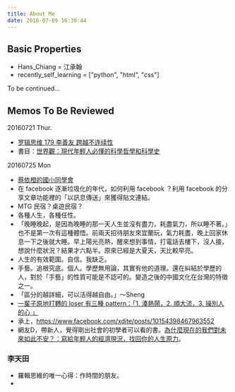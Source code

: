 ```yaml
---
title: About Me
date: 2016-07-09 16:30:44
---
```


## Basic Properties

- Hans_Chiang = 江承翰
- recently_self_learning = ["python", "html", "css"]

To be continued...

## Memos To Be Reviewed

20160721 Thur.

- [罗辑思维 179 李善友 跨越不连续性](http://v.youku.com/v_show/id_XMTY1MjM2NjM4NA==.html?from=y1.2-2.4.1)
- 書目：[世界觀：現代年輕人必懂的科學哲學和科學史](http://www.books.com.tw/products/0010680119)


20160725 Mon

- [蔡依橙的國小同學會](https://www.facebook.com/sillyduck.radiology/posts/1260855840591422)
- 在 facebook 逐漸垃圾化的年代，如何利用 facebook ？利用 facebook 的分享文章功能裡的「以訊息傳送」來獲得貼文連結。
- MTG 民宿？桌遊民宿？
- 各種人生，各種任性。
- 「晚睡晚起，是因為晚睡的那一天人生並沒有盡力，耗盡氣力，所以睡不著。」也不是第一次有這種體悟。前兩天招待朋友來宜蘭玩，氣力耗盡，晚上回家休息一下之後就大睡。早上陽光亮熱，醒來想到事情，打電話去樓下，沒人接，想說什麼狀況？結果才六點半。原來已經是大夏天，天比較早亮。
- 人生的有效範圍。自信。我缺乏。
- 手藝。追根究底。個人。學歷無用論，其實有他的道理。還在糾結於學歷的人，對於「手藝」的性質可能是不認可的。變造之後的中國文化在台灣的特徵之一。
- 「區分的越詳細，可以活得越自由。」～Sheng
- [一輩子原地打轉的 loser 有三種 pattern：「1. 湊熱鬧，2. 順大流，3. 操別人的心 」](https://www.facebook.com/xdite/posts/10154397646268552)
- 承上，https://www.facebook.com/xdite/posts/10154398467963552
- 網友D，帶新人，覺得剛出社會的初學者可以看的書。[為什麼現在的我們對未來如此不安？：寫給年輕人的經濟現況，找回你的人生原力](http://www.books.com.tw/products/0010704209)。



### 李天田

- 羅輯思維的唯一心得：作時間的朋友。
- 
